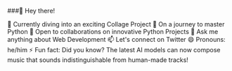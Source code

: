 ###👋 Hey there!

🔭 Currently diving into an exciting Collage Project
🌱 On a journey to master Python
👯 Open to collaborations on innovative Python Projects
💬 Ask me anything about Web Development
📫 Let's connect on Twitter
😄 Pronouns: he/him
⚡ Fun fact: Did you know? The latest AI models can now compose music that sounds indistinguishable from human-made tracks!
